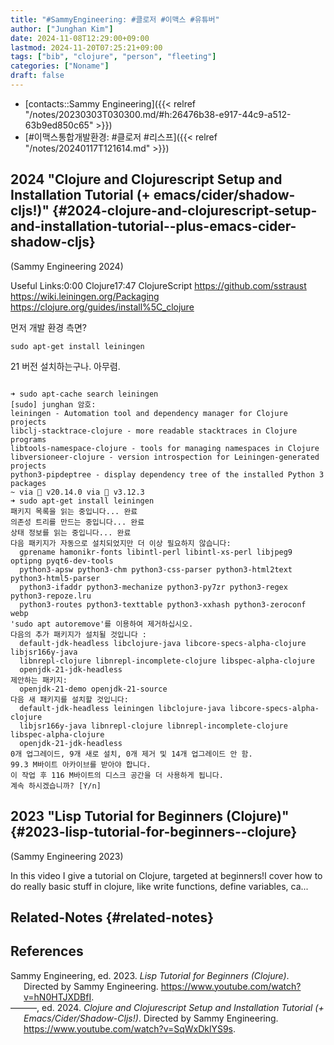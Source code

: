 ```yaml
---
title: "#SammyEngineering: #클로저 #이맥스 #유튜버"
author: ["Junghan Kim"]
date: 2024-11-08T12:29:00+09:00
lastmod: 2024-11-20T07:25:21+09:00
tags: ["bib", "clojure", "person", "fleeting"]
categories: ["Noname"]
draft: false
---
```


<!--more-->

-   [contacts::Sammy Engineering]({{< relref "/notes/20230303T030300.md/#h:26476b38-e917-44c9-a512-63b9ed850c65" >}})
-   [#이맥스통합개발환경: #클로저 #리스프]({{< relref "/notes/20240117T121614.md" >}})


## 2024 "Clojure and Clojurescript Setup and Installation Tutorial (+ emacs/cider/shadow-cljs!)" {#2024-clojure-and-clojurescript-setup-and-installation-tutorial--plus-emacs-cider-shadow-cljs}

(Sammy Engineering 2024)

Useful Links:0:00 Clojure17:47 ClojureScript <https://github.com/sstraust> <https://wiki.leiningen.org/Packaging> <https://clojure.org/guides/install%5C_clojure>

먼저 개발 환경 측면?

```shell
sudo apt-get install leiningen
```

21 버전 설치하는구나. 아무렴.

```text

➜ sudo apt-cache search leiningen
[sudo] junghan 암호:
leiningen - Automation tool and dependency manager for Clojure projects
libclj-stacktrace-clojure - more readable stacktraces in Clojure programs
libtools-namespace-clojure - tools for managing namespaces in Clojure
libversioneer-clojure - version introspection for Leiningen-generated projects
python3-pipdeptree - display dependency tree of the installed Python 3 packages
~ via  v20.14.0 via 🐍 v3.12.3
➜ sudo apt-get install leiningen
패키지 목록을 읽는 중입니다... 완료
의존성 트리를 만드는 중입니다... 완료
상태 정보를 읽는 중입니다... 완료
다음 패키지가 자동으로 설치되었지만 더 이상 필요하지 않습니다:
  gprename hamonikr-fonts libintl-perl libintl-xs-perl libjpeg9 optipng pyqt6-dev-tools
  python3-apsw python3-chm python3-css-parser python3-html2text python3-html5-parser
  python3-ifaddr python3-mechanize python3-py7zr python3-regex python3-repoze.lru
  python3-routes python3-texttable python3-xxhash python3-zeroconf webp
'sudo apt autoremove'를 이용하여 제거하십시오.
다음의 추가 패키지가 설치될 것입니다 :
  default-jdk-headless libclojure-java libcore-specs-alpha-clojure libjsr166y-java
  libnrepl-clojure libnrepl-incomplete-clojure libspec-alpha-clojure
  openjdk-21-jdk-headless
제안하는 패키지:
  openjdk-21-demo openjdk-21-source
다음 새 패키지를 설치할 것입니다:
  default-jdk-headless leiningen libclojure-java libcore-specs-alpha-clojure
  libjsr166y-java libnrepl-clojure libnrepl-incomplete-clojure libspec-alpha-clojure
  openjdk-21-jdk-headless
0개 업그레이드, 9개 새로 설치, 0개 제거 및 14개 업그레이드 안 함.
99.3 M바이트 아카이브를 받아야 합니다.
이 작업 후 116 M바이트의 디스크 공간을 더 사용하게 됩니다.
계속 하시겠습니까? [Y/n]

```


## 2023 "Lisp Tutorial for Beginners (Clojure)" {#2023-lisp-tutorial-for-beginners--clojure}

(Sammy Engineering 2023)

In this video I give a tutorial on Clojure, targeted at beginners!I cover how to do really basic stuff in clojure, like write functions, define variables, ca...


## Related-Notes {#related-notes}

## References

<style>.csl-entry{text-indent: -1.5em; margin-left: 1.5em;}</style><div class="csl-bib-body">
  <div class="csl-entry">Sammy Engineering, ed. 2023. <i>Lisp Tutorial for Beginners (Clojure)</i>. Directed by Sammy Engineering. <a href="https://www.youtube.com/watch?v=hN0HTJXDBfI">https://www.youtube.com/watch?v=hN0HTJXDBfI</a>.</div>
  <div class="csl-entry">———, ed. 2024. <i>Clojure and Clojurescript Setup and Installation Tutorial (+ Emacs/Cider/Shadow-Cljs!)</i>. Directed by Sammy Engineering. <a href="https://www.youtube.com/watch?v=SqWxDklYS9s">https://www.youtube.com/watch?v=SqWxDklYS9s</a>.</div>
</div>
